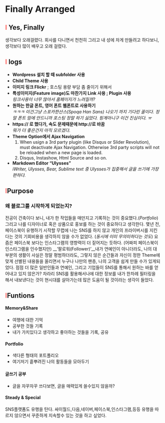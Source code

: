 # Finally Arranged
## <span style="color: #ff6863;">I</span> Yes, Finally
생각보다 오래걸렸다. 회사를 다니면서 천천히 그리고 내 성에 차게 만들려고 하다보니, 생각보다 많이 배우고 오래 걸렸다. 
## <span style="color: #ff6863;">I</span> logs
- **Wordpress 설치 할 때 subfolder 사용**
- **Child Theme 사용**
- **이미지 링크 Flickr** ; 호스팅 용량 부담 좀 줄이기 위해서
- **특성이미지(Feature image)도 마찬가지 Link 사용 ; Plugin 사용**  
	_링크사용이 너무 많아서 홈페이지가 느려질까?_
- **원하는 한글 폰트, 영어 폰트 웹폰트로 사용하기**  
	_ㅋㅋㅋ 이건그냥 스포카한산스(Spoqa Han Sans) 나오기 까지 기다린 꼴이다. 정말 폰트 맘에 안드니까 포스팅 정말 하기 싫었다. 핑계아니구 이건 진심이다. ㅠ_
- **https:// 로 했다가, 속도 문제때문에 http://로 바꿈**  
	*뭐가 더 좋은건지 아직 모르겠다.*
- **Theme Option에서 Ajax Navigation**
	1. When usign a 3rd party plugin (like Disqus or Slider Revolution), must deactivate Ajax Navigation. Otherwise 3rd party scripts will not be reloaded when a new page is loaded.
	2. Disqus, Instashow, Html Source and so on.
- **Markdown Editor “Ulysses”**  
	_iWriter, Ulysses, Bear, Sublime text 중 Ulysses가 집중해서 글을 쓰기에 가장 편하다._

## <span style="color: #ff6863;">I</span>Purpose
### 왜 블로그를 시작하게 되었는지?
 전공이 건축이다 보니, 내가 한 작업들을 매만지고 기록하는 것이 중요했다.(_Portfolio_) 그리고 나를 디자이너로 혹은 상품으로 홍보를 하는 것이 중요하다고 생각한다. 
 몇년 전, 페이스북이 유행하기 시작할 무렵에 나는 SNS를 하지 않고 개인의 프라이버시를 지킨다는 것의 기회비용을 생각하지 않을 수가 없었다. (_동시에 이미 무의미하다는 것도_)  요즘은 페이스북 보다는 인스타그램의 영향력이 더 짙어지는 듯하다. (어짜피 페이스북이 인스타그램을 인수했지만) __’팔로워(Follower)’__내가 연예인이 아니더라도, 나의 대부분의 생활이 사실은 정말 평범하더라도, 그렇지 않은 순간들과 자신이 정한 Theme에 맞게 선별된 내용들을 올리면서 누구나 나만의 팬층, 나의 고객을 쉽게 만들 수가 있게되었다. 점점 더 많은 일반인들과 연예인, 그리고 기업들이 SNS를 통해서 원하는 바를 얻어내고 있지 않은가?
 차라리 SNS를 활용해서나에 대한 정보를 내가 한차례 필터링을 해서 내보낸다는 것이 현시대를 살아가는데 많은 도움이 될 것이라는 생각이 들었다.

## <span style="color: #ff6863;">I</span>Funtions
#### Memory&Share
- 여행에 대한 기억
- 공부한 것들 기록
- 내가 가치있다고 생각하고 좋아하는 것들을 기록, 공유
#### Portfolio
- 색다른 형태의 포트폴리오
- 여기저기 흩뿌려진 나의 활동들을 모아두기
#### 글쓰기 공부
- 글을 자꾸자꾸 쓰다보면, 글을 매력있게 쓸수있지 않을까?
#### Steady & Special
SNS플랫폼도 유행을 탄다. 싸이월드,다음,네이버,페이스북,인스타그램,등등
유행을 따르지 않으면서 꾸준하게 지속할수 있는 것을 하고 싶었다.